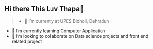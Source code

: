 ## Hi there This Luv Thapa👋

<!--
**luvthapa2006/luvthapa2006** is a ✨ _special_ ✨ repository because its `README.md` (this file) appears on your GitHub profile.

Here are some ideas to get you started:-->

>- 🔭 I’m currently at UPES Bidholi, Dehradun
- 🌱 I’m currently learning Computer Application
- 👯 I’m looking to collaborate on Data science projects and front end related project
